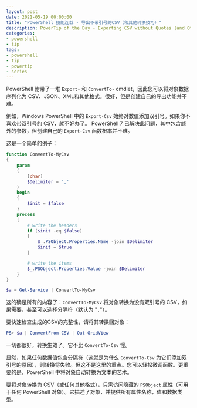 ```yaml
---
layout: post
date: 2021-05-19 00:00:00
title: "PowerShell 技能连载 - 导出不带引号的CSV（和其他转换技巧）"
description: PowerTip of the Day - Exporting CSV without Quotes (and Other Conversion Tricks)
categories:
- powershell
- tip
tags:
- powershell
- tip
- powertip
- series
---
```

PowerShell 附带了一堆 `Export-` 和 `ConvertTo-` cmdlet，因此您可以将对象数据序列化为 CSV、JSON、XML和其他格式。很好，但是创建自己的导出功能并不难。

例如，Windows PowerShell 中的 `Export-Csv` 始终对数值添加双引号。如果你不喜欢带双引号的 CSV，就不好办了。 PowerShell 7 已解决此问题，其中包含额外的参数，但创建自己的 `Export-Csv` 函数根本并不难。

这是一个简单的例子：

```powershell
function ConvertTo-MyCsv
{
    param
    (
        [char]
        $Delimiter = ','
    )
    begin
    {
        $init = $false
    }
    process
    {
        # write the headers
        if ($init -eq $false)
        {
            $_.PSObject.Properties.Name -join $Delimiter
            $init = $true
        }

        # write the items
        $_.PSObject.Properties.Value -join $Delimiter
    }
}

$a = Get-Service | ConvertTo-MyCsv
```

这的确是所有的内容了：`ConvertTo-MyCsv` 将对象转换为没有双引号的 CSV，如果需要，甚至可以选择分隔符（默认为 "`,`"）。

要快速检查生成的CSV的完整性，请将其转换回对象：

```powershell
PS> $a | ConvertFrom-CSV | Out-GridView
```

一切都很好，转换生效了。它不比 `ConvertTo-Csv` 慢。

显然，如果任何数据值包含分隔符（这就是为什么 `ConvertTo-Csv` 为它们添加双引号的原因），则转换将失败。但这不是这里的重点。您可以轻松微调函数。更重要的是，PowerShell 中将对象自动转换为文本的艺术。

要将对象转换为 CSV（或任何其他格式），只需访问隐藏的 `PSObject` 属性（可用于任何 PowerShell 对象）。它描述了对象，并提供所有属性名称，值和数据类型。

<!--本文国际来源：[Exporting CSV without Quotes (and Other Conversion Tricks)](https://community.idera.com/database-tools/powershell/powertips/b/tips/posts/exporting-csv-without-quotes-and-other-conversion-tricks)-->
